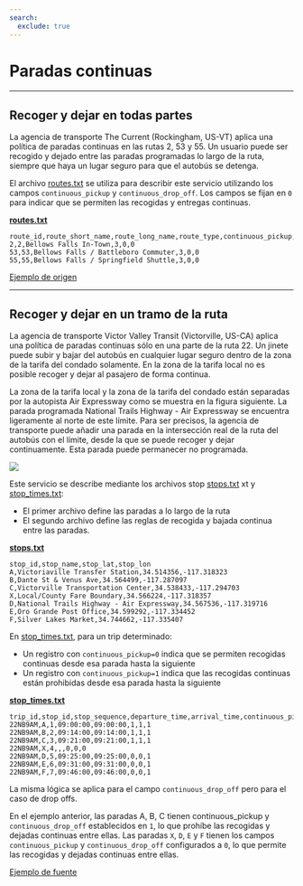 ```yaml
---
search:
  exclude: true
---
```


# Paradas continuas

<hr/>

## Recoger y dejar en todas partes

La agencia de transporte The Current (Rockingham, US-VT) aplica una política de paradas continuas en las rutas 2, 53 y 55. Un usuario puede ser recogido y dejado entre las paradas programadas lo largo de la ruta, siempre que haya un lugar seguro para que el autobús se detenga.

El archivo [routes.txt](../../reference/#routestxt) se utiliza para describir este servicio utilizando los campos `continuous_pickup` y `continuous_drop_off`. Los campos se fijan en `0` para indicar que se permiten las recogidas y entregas continuas.

[**routes.txt**](../../reference/#routestxt)

    route_id,route_short_name,route_long_name,route_type,continuous_pickup,continuous_drop_off
    2,2,Bellows Falls In-Town,3,0,0
    53,53,Bellows Falls / Battleboro Commuter,3,0,0
    55,55,Bellows Falls / Springfield Shuttle,3,0,0

[Ejemplo de origen](https://crtransit.org/bus-schedules/)

<hr/>

## Recoger y dejar en un tramo de la ruta

La agencia de transporte Victor Valley Transit (Victorville, US-CA) aplica una política de paradas continuas sólo en una parte de la ruta 22. Un jinete puede subir y bajar del autobús en cualquier lugar seguro dentro de la zona de la tarifa del condado solamente. En la zona de la tarifa local no es posible recoger y dejar al pasajero de forma continua.

La zona de la tarifa local y la zona de la tarifa del condado están separadas por la autopista Air Expressway como se muestra en la figura siguiente. La parada programada National Trails Highway - Air Expressway se encuentra ligeramente al norte de este límite. Para ser precisos, la agencia de transporte puede añadir una parada en la intersección real de la ruta del autobús con el límite, desde la que se puede recoger y dejar continuamente. Esta parada puede permanecer no programada.

![](../../assets/victor-valley-transit.svg)

Este servicio se describe mediante los archivos stop [stops.txt](../../reference/#stopstxt) xt y [stop_times.txt](../../reference/#stoptimestxt):

- El primer archivo define las paradas a lo largo de la ruta
- El segundo archivo define las reglas de recogida y bajada continua entre las paradas.

[**stops.txt**](../../reference/#stopstxt)

    stop_id,stop_name,stop_lat,stop_lon
    A,Victoriaville Transfer Station,34.514356,-117.318323
    B,Dante St & Venus Ave,34.564499,-117.287097
    C,Victorville Transportation Center,34.538433,-117.294703
    X,Local/County Fare Boundary,34.566224,-117.318357
    D,National Trails Highway - Air Expressway,34.567536,-117.319716
    E,Oro Grande Post Office,34.599292,-117.334452
    F,Silver Lakes Market,34.744662,-117.335407

En [stop_times.txt](../../reference/#stoptimestxt), para un trip determinado:

- Un registro con `continuous_pickup=0` indica que se permiten recogidas continuas desde esa parada hasta la siguiente
- Un registro con `continuous_pickup=1` indica que las recogidas continuas están prohibidas desde esa parada hasta la siguiente

[**stop_times.txt**](../../reference/#stoptimestxt)

    trip_id,stop_id,stop_sequence,departure_time,arrival_time,continuous_pickup,continuous_drop_off,timepoint
    22NB9AM,A,1,09:00:00,09:00:00,1,1,1
    22NB9AM,B,2,09:14:00,09:14:00,1,1,1
    22NB9AM,C,3,09:21:00,09:21:00,1,1,1
    22NB9AM,X,4,,,0,0,0
    22NB9AM,D,5,09:25:00,09:25:00,0,0,1
    22NB9AM,E,6,09:31:00,09:31:00,0,0,1
    22NB9AM,F,7,09:46:00,09:46:00,0,0,1

La misma lógica se aplica para el campo `continuous_drop_off` pero para el caso de drop offs.

En el ejemplo anterior, las paradas A, B, C tienen continuous_pickup y `continuous_drop_off` establecidos en `1`, lo que prohíbe las recogidas y dejadas continuas entre ellas. Las paradas `X`, `D`, `E` y `F` tienen los campos `continuous_pickup` y `continuous_drop_off` configurados a `0`, lo que permite las recogidas y dejadas continuas entre ellas.

[Ejemplo de fuente](https://vvta.org/routes/route-22/)
